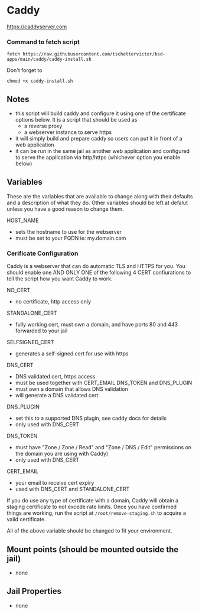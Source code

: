 # Caddy
https://caddyserver.com

### Command to fetch script
```
fetch https://raw.githubusercontent.com/tschettervictor/bsd-apps/main/caddy/caddy-install.sh
```

Don't forget to
```
chmod +x caddy-install.sh
```

## Notes
- this script will build caddy and configure it using one of the certificate options below. It is a script that should be used as
  - a reverse proxy
  - a webserver instance to serve https
- it will simply build and prepare caddy so users can put it in front of a web application
- it can be run in the same jail as another web application and configured to serve the application via http/https (whichever option you enable below)

## Variables
These are the variables that are available to change along with their defaults and a description of what they do. Other variables should be left at defalut unless you have a good reason to change them.

HOST_NAME
- sets the hostname to use for the webserver
- must be set to your FQDN ie: my.domain.com

### Cerificate Configuration

Caddy is a webserver that can do automatic TLS and HTTPS for you. You should enable one AND ONLY ONE of the following 4 CERT confiurations to tell the script how you want Caddy to work.

NO_CERT
- no certificate, http access only

STANDALONE_CERT
- fully working cert, must own a domain, and have ports 80 and 443 forwarded to your jail

SELFSIGNED_CERT
- generates a self-signed cert for use with https

DNS_CERT 
- DNS validated cert, https access
- must be used together with CERT_EMAIL DNS_TOKEN and DNS_PLUGIN
- must own a domain that allows DNS validation
- will generate a DNS validated cert

DNS_PLUGIN
- set this to a supported DNS plugin, see caddy docs for details
- only used with DNS_CERT

DNS_TOKEN
- must have "Zone / Zone / Read" and "Zone / DNS / Edit" permissions on the domain you are using with Caddy)
- only used with DNS_CERT 

CERT_EMAIL
- your email to receive cert expiry
- used with DNS_CERT and STANDALONE_CERT

If you do use any type of certificate with a domain, Caddy will obtain a staging certificate to not excede rate limits. Once you have confirmed things are working, run the script at `/root/remove-staging.sh` to acquire a valid certificate.

All of the above variable should be changed to fit your environment.

## Mount points (should be mounted outside the jail)
- none

## Jail Properties
- none
